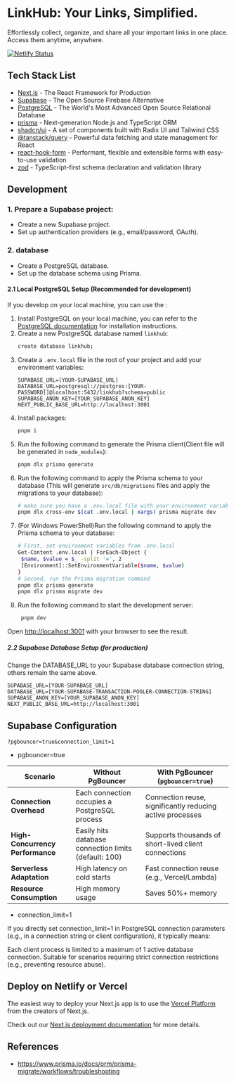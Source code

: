# LinkHub: Your Links, Simplified.

Effortlessly collect, organize, and share all your important links in one place. Access them anytime, anywhere.

[![Netlify Status](https://api.netlify.com/api/v1/badges/4927c634-e59c-4b87-b4bf-0c64e03b5947/deploy-status)](https://app.netlify.com/projects/lnchub/deploys)

## Tech Stack List

- [Next.js](https://nextjs.org/) - The React Framework for Production
- [Supabase](https://supabase.com/) - The Open Source Firebase Alternative
- [PostgreSQL](https://www.postgresql.org/) - The World's Most Advanced Open Source Relational Database
- [prisma](https://www.prisma.io/) - Next-generation Node.js and TypeScript ORM
- [shadcn/ui](https://ui.shadcn.com/) - A set of components built with Radix UI and Tailwind CSS
- [@tanstack/query](https://tanstack.com/query/latest/docs/react/overview) - Powerful data fetching and state management for React
- [react-hook-form](https://react-hook-form.com/) - Performant, flexible and extensible forms with easy-to-use validation
- [zod](https://zod.dev/) - TypeScript-first schema declaration and validation library

## Development

### 1. Prepare a Supabase project:
- Create a new Supabase project.
- Set up authentication providers (e.g., email/password, OAuth).

### 2. database
- Create a PostgreSQL database.
- Set up the database schema using Prisma.

#### 2.1 Local PostgreSQL Setup (Recommended for development)

If you develop on your local machine, you can use the :

1. Install PostgreSQL on your local machine, you can refer to the [PostgreSQL documentation](https://www.postgresql.org/download/) for installation instructions.
2. Create a new PostgreSQL database named `linkhub`:
   ```bash
   create database linkhub;
   ```
4. Create a `.env.local` file in the root of your project and add your environment variables:
   ```
   SUPABASE_URL=[YOUR-SUPABASE_URL]
   DATABASE_URL=postgresql://postgres:[YOUR-PASSWORD]]@localhost:5432/linkhub?schema=public
   SUPABASE_ANON_KEY=[YOUR_SUPABASE_ANON_KEY]
   NEXT_PUBLIC_BASE_URL=http://localhost:3001
   ```
5. Install packages:
   ```bash
   pnpm i
   ```
6. Run the following command to generate the Prisma client(Client file will be generated in `node_modules`):
   ```bash
   pnpm dlx prisma generate
7. Run the following command to apply the Prisma schema to your database (This will generate `src/db/migrations` files and apply the migrations to your database):
   ```bash
   # make sure you have a .env.local file with your environment variables 
   pnpm dlx cross-env $(cat .env.local | xargs) prisma migrate dev
   ```
8. (For Windows PowerShell)Run the following command to apply the Prisma schema to your database:
   ```bash
   # First, set environment variables from .env.local
   Get-Content .env.local | ForEach-Object {
    $name, $value = $_ -split '=', 2
    [Environment]::SetEnvironmentVariable($name, $value)
   }
   # Second, run the Prisma migration command
   pnpm dlx prisma generate
   pnpm dlx prisma migrate dev
   ```
9. Run the following command to start the development server:
   ```bash
    pnpm dev
    ```

Open [http://localhost:3001](http://localhost:3000) with your browser to see the result.

##### 2.2 Supabase Database Setup (for production)

Change the DATABASE_URL to your Supabase database connection string, others remain the same above.
```
SUPABASE_URL=[YOUR-SUPABASE_URL]
DATABASE_URL=[YOUR-SUPABASE-TRANSACTION-POOLER-CONNECTION-STRING]
SUPABASE_ANON_KEY=[YOUR_SUPABASE_ANON_KEY]
NEXT_PUBLIC_BASE_URL=http://localhost:3001
```

## Supabase Configuration

```
?pgbouncer=true&connection_limit=1
```
- pgbouncer=true

| Scenario               | Without PgBouncer                          | With PgBouncer (`pgbouncer=true`)        |
|------------------------|--------------------------------------------|------------------------------------------|
| **Connection Overhead** | Each connection occupies a PostgreSQL process | Connection reuse, significantly reducing active processes |
| **High-Concurrency Performance** | Easily hits database connection limits (default: 100) | Supports thousands of short-lived client connections |
| **Serverless Adaptation** | High latency on cold starts | Fast connection reuse (e.g., Vercel/Lambda) |
| **Resource Consumption** | High memory usage | Saves 50%+ memory |

- connection_limit=1

If you directly set connection_limit=1 in PostgreSQL connection parameters (e.g., in a connection string or client configuration), it typically means:

Each client process is limited to a maximum of 1 active database connection.
Suitable for scenarios requiring strict connection restrictions (e.g., preventing resource abuse).


## Deploy on Netlify or Vercel

The easiest way to deploy your Next.js app is to use the [Vercel Platform](https://vercel.com/new?utm_medium=default-template&filter=next.js&utm_source=create-next-app&utm_campaign=create-next-app-readme) from the creators of Next.js.

Check out our [Next.js deployment documentation](https://nextjs.org/docs/app/building-your-application/deploying) for more details.

## References

- https://www.prisma.io/docs/orm/prisma-migrate/workflows/troubleshooting
